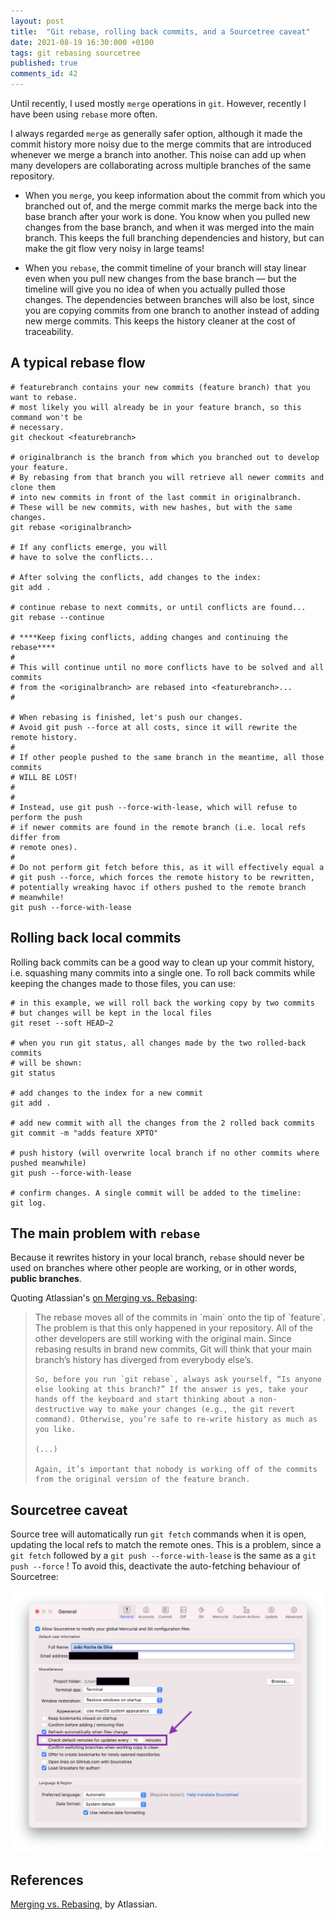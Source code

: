 ```yaml
---
layout: post
title:  "Git rebase, rolling back commits, and a Sourcetree caveat"
date: 2021-08-19 16:30:000 +0100
tags: git rebasing sourcetree
published: true
comments_id: 42
---
```


Until recently, I used mostly `merge` operations in `git`. However, recently I have been using `rebase` more often. 

I always regarded `merge` as generally safer option, although it made the commit history more noisy due to the merge commits that are introduced whenever we merge a branch into another. This noise can add up when many developers are collaborating across multiple branches of the same repository.

- When you `merge`, you keep information about the commit from which you branched out of, and the merge commit marks the merge back into the base branch after your work is done. You know when you pulled new changes from the base branch, and when it was merged into the main branch. This keeps the full branching dependencies and history, but can make the git flow very noisy in large teams!

- When you `rebase`, the commit timeline of your branch will stay linear even when you pull new changes from the base branch &mdash; but the timeline will give you no idea of when you actually pulled those changes. The dependencies between branches will also be lost, since you are copying commits from one branch to another instead of adding new merge commits. This keeps the history cleaner at the cost of traceability.

## A typical rebase flow

```shell
# featurebranch contains your new commits (feature branch) that you want to rebase.
# most likely you will already be in your feature branch, so this command won't be 
# necessary.
git checkout <featurebranch> 
	
# originalbranch is the branch from which you branched out to develop your feature. 
# By rebasing from that branch you will retrieve all newer commits and clone them 
# into new commits in front of the last commit in originalbranch. 
# These will be new commits, with new hashes, but with the same changes.
git rebase <originalbranch> 
	
# If any conflicts emerge, you will 
# have to solve the conflicts...

# After solving the conflicts, add changes to the index:
git add .

# continue rebase to next commits, or until conflicts are found...
git rebase --continue

# ****Keep fixing conflicts, adding changes and continuing the rebase****
# 
# This will continue until no more conflicts have to be solved and all commits
# from the <originalbranch> are rebased into <featurebranch>...
#	

# When rebasing is finished, let's push our changes.
# Avoid git push --force at all costs, since it will rewrite the remote history.
# 
# If other people pushed to the same branch in the meantime, all those commits
# WILL BE LOST!
# 
# 
# Instead, use git push --force-with-lease, which will refuse to perform the push 
# if newer commits are found in the remote branch (i.e. local refs differ from 
# remote ones). 
#
# Do not perform git fetch before this, as it will effectively equal a 
# git push --force, which forces the remote history to be rewritten,
# potentially wreaking havoc if others pushed to the remote branch
# meanwhile!
git push --force-with-lease
```

## Rolling back local commits

Rolling back commits can be a good way to clean up your commit history, i.e. squashing many commits into a single one. To roll back commits while keeping the changes made to those files, you can use:

```shell
# in this example, we will roll back the working copy by two commits
# but changes will be kept in the local files
git reset --soft HEAD~2

# when you run git status, all changes made by the two rolled-back commits
# will be shown:
git status

# add changes to the index for a new commit
git add .

# add new commit with all the changes from the 2 rolled back commits
git commit -m "adds feature XPTO"

# push history (will overwrite local branch if no other commits where pushed meanwhile)
git push --force-with-lease

# confirm changes. A single commit will be added to the timeline:
git log.

```

## The main problem with `rebase`

Because it rewrites history in your local branch, `rebase` should never be used on branches where other people are working, or in other words, __public branches__.

Quoting Atlassian's [on Merging vs. Rebasing](https://www.atlassian.com/git/tutorials/merging-vs-rebasing):

<blockquote>
	The rebase moves all of the commits in `main` onto the tip of `feature`. The problem is that this only happened in your repository. All of the other developers are still working with the original main. Since rebasing results in brand new commits, Git will think that your main branch’s history has diverged from everybody else’s.

	So, before you run `git rebase`, always ask yourself, “Is anyone else looking at this branch?” If the answer is yes, take your hands off the keyboard and start thinking about a non-destructive way to make your changes (e.g., the git revert command). Otherwise, you’re safe to re-write history as much as you like.
	
	(...)
	
	Again, it’s important that nobody is working off of the commits from the original version of the feature branch.
</blockquote>

## Sourcetree caveat

Source tree will automatically run `git fetch` commands when it is open, updating the local refs to match the remote ones. This is a problem, since a `git fetch` followed by a `git push --force-with-lease` is the same as a `git push --force` ! To avoid this, deactivate the auto-fetching behaviour of Sourcetree:

![Sourcetree Auto Fetch](/assets/images/post-images/2021-08-19-git-rebasing-and-sourcetree/sourcetree-auto-fetch.png)

## References 

[Merging vs. Rebasing](https://www.atlassian.com/git/tutorials/merging-vs-rebasing), by Atlassian.



